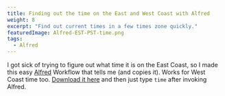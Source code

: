```yaml
---
title: Finding out the time on the East and West Coast with Alfred
weight: 8
excerpt: "Find out current times in a few times zone quickly."
featuredImage: Alfred-EST-PST-time.png
tags:
  - Alfred
---
```

I got sick of trying to figure out what time it is on the East Coast, so I made this easy [Alfred](http://alfredapp.com) Workflow that tells me (and copies it). Works for West Coast time too. [Download it here](/utilities/alfred/time-tools/Time-Tools.alfredworkflow) and then just type `time` after invoking Alfred.
